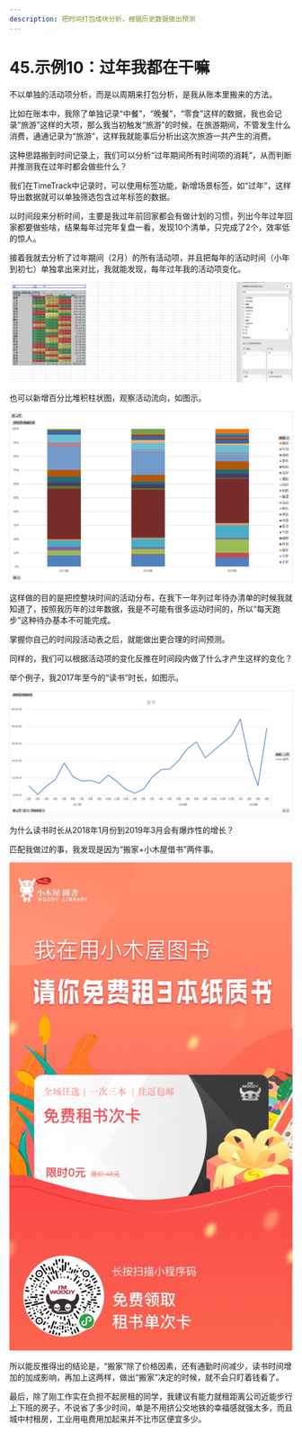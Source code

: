 ```yaml
---
description: 把时间打包成块分析，根据历史数据做出预测
---
```


# 45.示例10：过年我都在干嘛

不以单独的活动项分析，而是以周期来打包分析，是我从账本里搬来的方法。

比如在账本中，我除了单独记录“中餐”，“晚餐”，“零食”这样的数据，我也会记录“旅游”这样的大项，那么我当初触发“旅游”的时候，在旅游期间，不管发生什么消费，通通记录为“旅游”，这样我就能事后分析出这次旅游一共产生的消费。

这种思路搬到时间记录上，我们可以分析“过年期间所有时间项的消耗”，从而判断并推测我在过年时都会做些什么？

我们在TimeTrack中记录时，可以使用标签功能，新增场景标签，如“过年”，这样导出数据就可以单独筛选包含过年标签的数据。

以时间段来分析时间，主要是我过年前回家都会有做计划的习惯，列出今年过年回家都要做些啥，结果每年过完年复盘一看，发现10个清单，只完成了2个，效率低的惊人。

接着我就去分析了过年期间（2月）的所有活动项，并且把每年的活动时间（小年到初七）单独拿出来对比，我就能发现，每年过年我的活动项变化。

![](../.gitbook/assets/tu-pian%20%28152%29.png)

也可以新增百分比堆积柱状图，观察活动流向，如图示。

![](../.gitbook/assets/tu-pian%20%2818%29.png)

这样做的目的是把控整块时间的活动分布，在我下一年列过年待办清单的时候我就知道了，按照我历年的过年数据，我是不可能有很多运动时间的，所以“每天跑步”这种待办基本不可能完成。

掌握你自己的时间段活动表之后，就能做出更合理的时间预测。

同样的，我们可以根据活动项的变化反推在时间段内做了什么才产生这样的变化？

举个例子，我2017年至今的“读书”时长，如图示。

![](../.gitbook/assets/tu-pian%20%2854%29.png)

为什么读书时长从2018年1月份到2019年3月会有爆炸性的增长？

匹配我做过的事，我发现是因为“搬家+小木屋借书”两件事。

![&#x626B;&#x7801;&#x514D;&#x8D39;&#x4F53;&#x9A8C;&#x5C0F;&#x6728;&#x5C4B;&#x501F;&#x4E66;](../.gitbook/assets/tu-pian%20%2859%29.png)

所以能反推得出的结论是，“搬家”除了价格因素，还有通勤时间减少，读书时间增加的加成影响，再加上这两样，做出“搬家”决定的时候，就不会只盯着钱看了。

最后，除了刚工作实在负担不起房租的同学，我建议有能力就租距离公司近能步行上下班的房子，不说省了多少时间，单是不用挤公交地铁的幸福感就强太多，而且城中村租房，工业用电费用加起来并不比市区便宜多少。

